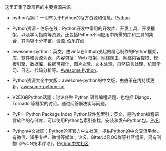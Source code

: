 这里汇集了改项目的主要资源来源。

- python官网：一切有关于Python的官方资源和信息。[Python](https://www.python.org/)
- Python资源 - 伯乐在线：Python开发中常用的开发库、开发工具、开发框架、以及学习指南等资源，还包括Python不同应用中所需的库和工具的集合，其内容十分丰富。[资源-伯乐在线](http://hao.jobbole.com/?catid=144)
- awesome-python：英文，由vinta在Github发起的精心制作的Python框架，库，软件和资源列表，内容包括：Web 框架、网络爬虫、网络内容提取、模板引擎、数据库、数据可视化、图片处理、文本处理、自然语言处理、机器学习、日志、代码分析等。[Awesome Python](https://awesome-python.com)。
- Python资源大全中文版：awesome-python的中文版，由伯乐在线持续更新。[awesome-python-cn](https://github.com/jobbole/awesome-python-cn)

- V2EX的Python话题：讨论各种 Python 语言编程话题，也包括 Django，Tornado 等框架的讨论。通过问答解决实际问题。
- PyPI - Python Package Index Python软件包索引：英文，是Python编程语言软件的存储库，可以使用Python包索引查找，安装和发布Python包。[PyPI](https://pypi.org/)
- Python中文社区：Python的非官方中文社区，提供Python的中文交流平台，有微信、知乎专栏、微博等媒体；论坛、Gitter以及QQ群等社区组织，另有刊物《PyCN技术评论》。[Python中文社区](https://python-chinese.github.io/)
